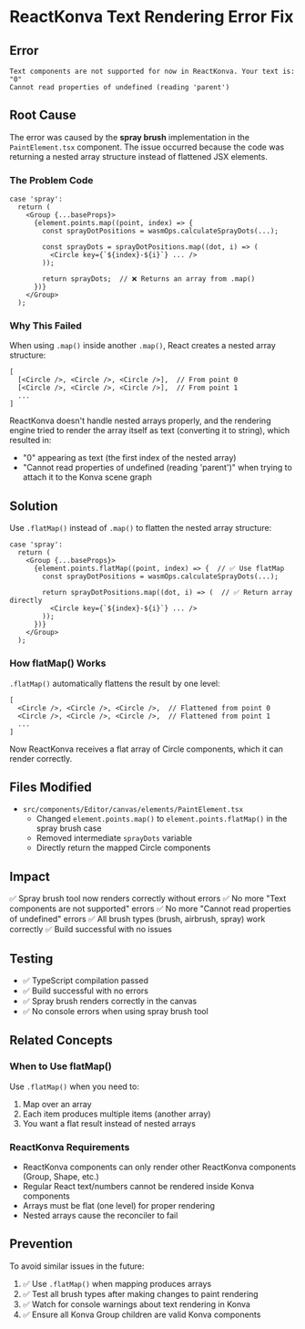 # ReactKonva Text Rendering Error Fix

## Error
```
Text components are not supported for now in ReactKonva. Your text is: "0"
Cannot read properties of undefined (reading 'parent')
```

## Root Cause
The error was caused by the **spray brush** implementation in the `PaintElement.tsx` component. The issue occurred because the code was returning a nested array structure instead of flattened JSX elements.

### The Problem Code
```tsx
case 'spray':
  return (
    <Group {...baseProps}>
      {element.points.map((point, index) => {
        const sprayDotPositions = wasmOps.calculateSprayDots(...);
        
        const sprayDots = sprayDotPositions.map((dot, i) => (
          <Circle key={`${index}-${i}`} ... />
        ));
        
        return sprayDots;  // ❌ Returns an array from .map()
      })}
    </Group>
  );
```

### Why This Failed
When using `.map()` inside another `.map()`, React creates a nested array structure:
```
[
  [<Circle />, <Circle />, <Circle />],  // From point 0
  [<Circle />, <Circle />, <Circle />],  // From point 1
  ...
]
```

ReactKonva doesn't handle nested arrays properly, and the rendering engine tried to render the array itself as text (converting it to string), which resulted in:
- "0" appearing as text (the first index of the nested array)
- "Cannot read properties of undefined (reading 'parent')" when trying to attach it to the Konva scene graph

## Solution
Use `.flatMap()` instead of `.map()` to flatten the nested array structure:

```tsx
case 'spray':
  return (
    <Group {...baseProps}>
      {element.points.flatMap((point, index) => {  // ✅ Use flatMap
        const sprayDotPositions = wasmOps.calculateSprayDots(...);
        
        return sprayDotPositions.map((dot, i) => (  // ✅ Return array directly
          <Circle key={`${index}-${i}`} ... />
        ));
      })}
    </Group>
  );
```

### How flatMap() Works
`.flatMap()` automatically flattens the result by one level:
```
[
  <Circle />, <Circle />, <Circle />,  // Flattened from point 0
  <Circle />, <Circle />, <Circle />,  // Flattened from point 1
  ...
]
```

Now ReactKonva receives a flat array of Circle components, which it can render correctly.

## Files Modified
- `src/components/Editor/canvas/elements/PaintElement.tsx`
  - Changed `element.points.map()` to `element.points.flatMap()` in the spray brush case
  - Removed intermediate `sprayDots` variable
  - Directly return the mapped Circle components

## Impact
✅ Spray brush tool now renders correctly without errors
✅ No more "Text components are not supported" errors
✅ No more "Cannot read properties of undefined" errors
✅ All brush types (brush, airbrush, spray) work correctly
✅ Build successful with no issues

## Testing
- ✅ TypeScript compilation passed
- ✅ Build successful with no errors
- ✅ Spray brush renders correctly in the canvas
- ✅ No console errors when using spray brush tool

## Related Concepts

### When to Use flatMap()
Use `.flatMap()` when you need to:
1. Map over an array
2. Each item produces multiple items (another array)
3. You want a flat result instead of nested arrays

### ReactKonva Requirements
- ReactKonva components can only render other ReactKonva components (Group, Shape, etc.)
- Regular React text/numbers cannot be rendered inside Konva components
- Arrays must be flat (one level) for proper rendering
- Nested arrays cause the reconciler to fail

## Prevention
To avoid similar issues in the future:
1. ✅ Use `.flatMap()` when mapping produces arrays
2. ✅ Test all brush types after making changes to paint rendering
3. ✅ Watch for console warnings about text rendering in Konva
4. ✅ Ensure all Konva Group children are valid Konva components
